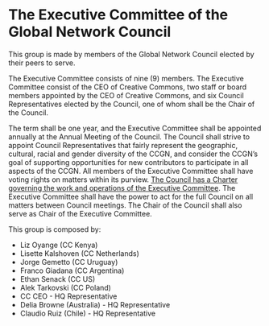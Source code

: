 # The Executive Committee of the Global Network Council

This group is made by members of the Global Network Council elected by their peers to serve. 

The Executive Committee consists of nine (9) members. The Executive Committee consist of the CEO of Creative Commons, two staff or board members appointed by the CEO of Creative Commons, and six Council Representatives elected by the Council, one of whom shall be the Chair of the Council. 

The term shall be one year, and the Executive Committee shall be appointed annually at the Annual Meeting of the Council. The Council shall strive to appoint Council Representatives that fairly represent the geographic, cultural, racial and gender diversity of the CCGN, and consider the CCGN’s goal of supporting opportunities for new contributors to participate in all aspects of the CCGN. All members of the Executive Committee shall have voting rights on matters within its purview. [The Council has a Charter governing the work and operations of the Executive Committee](https://github.com/creativecommons/global-network-strategy/blob/master/charters/Charter_of_the_GNC_Executive_Committee.md). The Executive Committee shall have the power to act for the full Council on all matters between Council meetings. The Chair of the Council shall also serve as Chair of the Executive Committee.

This group is composed by:

* Liz Oyange (CC Kenya)
* Lisette Kalshoven (CC Netherlands)
* Jorge Gemetto (CC Uruguay)
* Franco Giadana (CC Argentina)
* Ethan Senack (CC US)
* Alek Tarkovski (CC Poland)
* CC CEO - HQ Representative
* Delia Browne (Australia) - HQ Representative
* Claudio Ruiz (Chile) - HQ Representative
